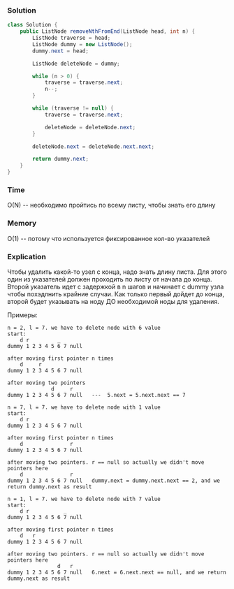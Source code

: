 ### Solution
```java
class Solution {
    public ListNode removeNthFromEnd(ListNode head, int n) {
        ListNode traverse = head;
        ListNode dummy = new ListNode();
        dummy.next = head;

        ListNode deleteNode = dummy;

        while (n > 0) {
            traverse = traverse.next;
            n--;
        }

        while (traverse != null) {
            traverse = traverse.next;

            deleteNode = deleteNode.next;
        }

        deleteNode.next = deleteNode.next.next;

        return dummy.next;
    }
}
```
### Time
O(N) -- необходимо пройтись по всему листу, чтобы знать его длину
### Memory
O(1) -- потому что используется фиксированное кол-во указателей
### Explication
Чтобы удалить какой-то узел с конца, надо знать длину листа. Для этого один из указателей должен
проходить по листу от начала до конца. Второй указатель идет с задержкой в n шагов и начинает с dummy узла
чтобы похэдлнить крайние случаи. Как только первый дойдет до конца, второй будет указывать
на ноду ДО необходимой ноды для удаления.

Примеры:
```text
n = 2, l = 7. we have to delete node with 6 value
start:
    d r         _
dummy 1 2 3 4 5 6 7 null

after moving first pointer n times
    d     r
dummy 1 2 3 4 5 6 7 null

after moving two pointers
              d     r
dummy 1 2 3 4 5 6 7 null   ---  5.next = 5.next.next == 7
```
```text
n = 7, l = 7. we have to delete node with 1 value
start:
    d r         
dummy 1 2 3 4 5 6 7 null

after moving first pointer n times
    d               r
dummy 1 2 3 4 5 6 7 null

after moving two pointers. r == null so actually we didn't move pointers here
    d               r
dummy 1 2 3 4 5 6 7 null   dummy.next = dummy.next.next == 2, and we return dummy.next as result
```
```text
n = 1, l = 7. we have to delete node with 7 value
start:
    d r           _
dummy 1 2 3 4 5 6 7 null

after moving first pointer n times
    d   r
dummy 1 2 3 4 5 6 7 null

after moving two pointers. r == null so actually we didn't move pointers here
                d   r
dummy 1 2 3 4 5 6 7 null   6.next = 6.next.next == null, and we return dummy.next as result
```
